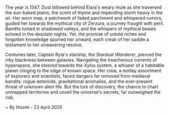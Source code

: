 
The year is 1347.  Dust billowed behind Elara's weary mule as she traversed the sun-baked plains, the scent of thyme and impending storm heavy in the air.  Her worn map, a patchwork of faded parchment and whispered rumors, guided her towards the mythical city of Zerzura, a journey fraught with peril.  Bandits lurked in shadowed valleys, and the whispers of mythical beasts echoed in the desolate nights.  Yet, the promise of untold riches and forgotten knowledge spurred her onward, each creak of her saddle a testament to her unwavering resolve.

Centuries later, Captain Ryla's starship, the *Stardust Wanderer*, pierced the inky blackness between galaxies.  Navigating the treacherous currents of hyperspace, she steered towards the Xylos system, a whisper of a habitable planet clinging to the edge of known space.  Her crew, a motley assortment of explorers and scientists, faced dangers far removed from medieval bandits: rogue asteroids, gravitational anomalies, and the ever-present threat of unknown alien life.  But the lure of discovery, the chance to chart unmapped territories and unveil the universe's secrets, far outweighed the risk.

~ By Hozmi - 23 April 2025
